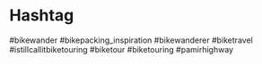# Hashtag

#bikewander #bikepacking_inspiration #bikewanderer #biketravel #istillcallitbiketouring #biketour #biketouring #pamirhighway